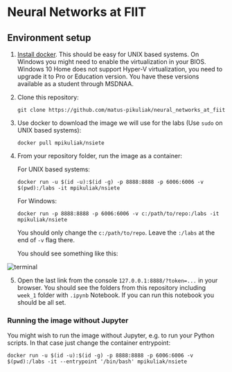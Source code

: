 # Neural Networks at FIIT

## Environment setup

1. [Install docker](https://docs.docker.com/install/).
This should be easy for UNIX based systems.
On Windows you might need to enable the virtualization in your BIOS.
Windows 10 Home does not support Hyper-V virtualization, you need to
upgrade it to Pro or Education version. You have these versions
available as a student through MSDNAA.

2. Clone this repository:

    `git clone https://github.com/matus-pikuliak/neural_networks_at_fiit`

3. Use docker to download the image we will use for the labs
(Use `sudo` on UNIX based systems):

    `docker pull mpikuliak/nsiete`

4. From your repository folder, run the image as a container:

    For UNIX based systems:

    `docker run -u $(id -u):$(id -g) -p 8888:8888 -p 6006:6006 -v $(pwd):/labs -it mpikuliak/nsiete`

    For Windows:
    
    `docker run -p 8888:8888 -p 6006:6006 -v c:/path/to/repo:/labs -it mpikuliak/nsiete`
    
    You should only change the `c:/path/to/repo`. Leave the `:/labs` at
    the end of `-v` flag there.

    You should see something like this:

![terminal](./backstage/successful_docker.png)

5. Open the last link from the console `127.0.0.1:8888/?token=...` in
your browser. You should see the folders from this repository including
`week_1` folder with `.ipynb` Notebook. If you can run this notebook
you should be all set.

### Running the image without Jupyter

You might wish to run the image without Jupyter, e.g. to run your
Python scripts. In that case just change the container entrypoint:

`docker run -u $(id -u):$(id -g) -p 8888:8888 -p 6006:6006 -v $(pwd):/labs -it --entrypoint '/bin/bash' mpikuliak/nsiete`